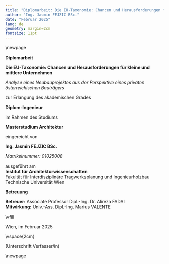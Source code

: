 ```yaml
---
title: "Diplomarbeit: Die EU‑Taxonomie: Chancen und Herausforderungen für kleine und mittlere Unternehmen"
author: "Ing. Jasmin FEJZIC BSc."
date: "Februar 2025"
lang: de
geometry: margin=2cm
fontsize: 11pt
---
```


\newpage

**Diplomarbeit**

**Die EU‑Taxonomie: Chancen und Herausforderungen für kleine und mittlere Unternehmen**

_Analyse eines Neubauprojektes aus der Perspektive eines privaten österreichischen Bauträgers_

zur Erlangung des akademischen Grades

**Diplom‑Ingenieur**

im Rahmen des Studiums

**Masterstudium Architektur**

eingereicht von

**Ing. Jasmin FEJZIC BSc.**

_Matrikelnummer: 01025008_

ausgeführt am  
**Institut für Architekturwissenschaften**  
Fakultät für Interdisziplinäre Tragwerksplanung und Ingenieurholzbau  
Technische Universität Wien

**Betreuung**

**Betreuer:** Associate Professor Dipl.-Ing. Dr. Alireza FADAI  
**Mitwirkung:** Univ.-Ass. Dipl.-Ing. Marius VALENTE

\vfill

Wien, im Februar 2025

\vspace{2cm}

(Unterschrift Verfasser/in)

\newpage
